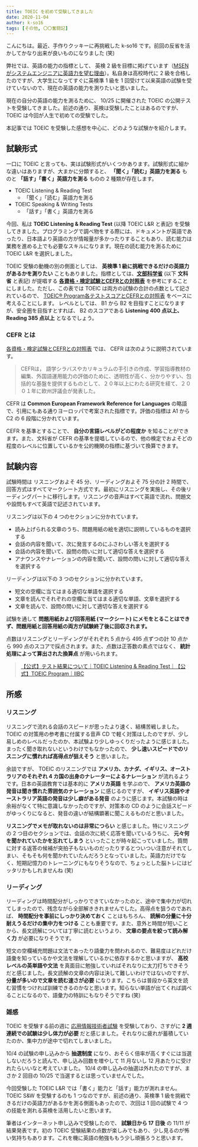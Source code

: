 ```yaml
---
title: TOEIC を初めて受験してきました
date: 2020-11-04
author: k-so16
tags: [その他, 〇〇奮闘記]
---
```


こんにちは。最近、手作りクッキーに再挑戦した k-so16 です。前回の反省を活かしてかなり出来が良いものになりました (笑)

弊社では、英語の能力の指標として、 英検 2 級を目標に掲げています（[MSEN がシステムエンジニアに英語力を望む理由](/why-should-system-engineers-learn-english/)）。私自身は高校時代に 2 級を合格したのですが、大学生になってすぐに英検準 1 級を 1 回受けて以来英語の試験を受けていないので、現在の英語の能力を測りたいと思いました。

現在の自分の英語の能力を測るために、 10/25 に開催された TOEIC の公開テストを受験してきました。前述の通り、英検は受験したことはあるのですが、 TOEIC は今回が人生で初めての受験でした。

本記事では TOEIC を受験した感想を中心に、どのような試験かを紹介します。

## 試験形式

一口に TOEIC と言っても、実は試験形式がいくつかあります。試験形式に細かな違いはありますが、大まかに分類すると、 **「聞く」「読む」英語力を測る** ものと **「話す」「書く」英語力を測る** ものの 2 種類が存在します。

- TOEIC Listening & Reading Test
    - 「聞く」「読む」英語力を測る
- TOEIC Speaking & Writing Tests
    - 「話す」「書く」英語力を測る

今回、私は **TOEIC Listening & Reading Test** (以降 TOEIC L&R と表記) を受験してきました。プログラミングで調べ物をする際には、ドキュメントが英語であったり、日本語より英語の方が情報量が多かったりすることもあり、読む能力は業務を進める上でも必要なスキルになります。現在の読む能力を測るために TOEIC L&R を選択しました。

TOEIC 受験の動機の別の側面としては、 **英検準 1 級に挑戦できるだけの英語力があるかを測りたい** こともありました。指標としては、**[文部科学省](https://www.mext.go.jp/)** (以下 **文科省** と表記) が提唱する **[各資格・検定試験とCEFRとの対照表](https://www.mext.go.jp/b_menu/houdou/30/03/__icsFiles/afieldfile/2019/01/15/1402610_1.pdf)** を参考にすることにしました。ただし、この表では TOEIC は両方の試験の合計の点数として記されているので、 [TOEIC® Program各テストスコアとCEFRとの対照表](https://www.iibc-global.org/toeic/official_data/toeic_cefr.html) をベースに考えることにします。 レベルとしては、 B1 から B2 を目指すことになりますが、安全圏を目指すとすれば、 B2 のスコアである **Listening 400 点以上、 Reading 385 点以上** となるでしょう。

### CEFR とは

[各資格・検定試験とCEFRとの対照表](https://www.mext.go.jp/b_menu/houdou/30/03/__icsFiles/afieldfile/2019/01/15/1402610_1.pdf) では、 CEFR は次のように説明されています。

> CEFRは， 語学シラバスやカリキュラムの手引きの作成、学習指導教材の編集、外国語運用能力の評価のために、透明性が高く、分かりやすい、包括的な基盤を提供するものとして、２０年以上にわたる研究を経て、２００１年に欧州評議会が発表した。

CEFR は **Common European Framework Reference for Languages** の略語で、引用にもある通りヨーロッパで考案された指標です。評価の指標は A1 から C2 の 6 段階に分かれています。

CEFR を基準とすることで、 **自分の言語レベルがどの程度か** を知ることができます。また、文科省が CEFR の基準を提唱しているので、他の検定でおよそどの程度のレベルに位置しているかを公的機関の指標に基づいて換算できます。

## 試験内容

試験時間は リスニングおよそ 45 分、リーディングおよそ 75 分の計 2 時間で、回答方式はすべてマークシート方式です。最初にリスニングを実施し、その後リーディングパートに移行します。リスニングの音声はすべて英語で流れ、問題文や設問もすべて英語で記述されています。

リスニングは以下の 4 つのセクションに分かれています。

- 読み上げられる文章のうち、問題用紙の絵を適切に説明しているものを選択する
- 会話の内容を聞いて、次に発言するのにふさわしい答えを選択する
- 会話の内容を聞いて、設問の問いに対して適切な答えを選択する
- アナウンスやナレーションの内容を聞いて、設問の問いに対して適切な答えを選択する

リーディングは以下の 3 つのセクションに分かれています。

- 短文の空欄に当てはまる適切な単語を選択する
- 文章を読んでそれぞれの空欄に当てはまる適切な単語、文章を選択する
- 文章を読んで、設問の問いに対して適切な答えを選択する

試験を通して **問題用紙および回答用紙 (マークシート) にメモをとることはできず、問題用紙と回答用紙の両方が試験終了後に回収されます。**

点数はリスニングとリーディングがそれぞれ 5 点から 495 点ずつの計 10 点から 990 点のスコアで採点されます。また、点数は正答数の素点ではなく、 **統計処理によって算出された換算点** が用いられます。

> [【公式】テスト結果について｜TOEIC Listening &amp; Reading Test｜【公式】TOEIC Program｜IIBC](https://www.iibc-global.org/toeic/test/lr/guide04.html)

## 所感

### リスニング

リスニングで流れる会話のスピードが思ったより速く、結構苦戦しました。 TOEIC の対策用の参考書に付属する音声 CD で軽く対策はしたのですが、少し易しめのレベルだったのか、本試験より少しゆっくりだったように感じました。 まったく聞き取れないというわけでもなかったので、 **少し速いスピードでのリスニングに慣れれば高得点が狙えそう** と思いました。

余談ですが、 TOEIC のリスニングでは **アメリカ、カナダ、イギリス、オーストラリアのそれぞれ 4 カ国の出身のナレーターによるナレーション** が流れるようです。日本の英語教育では基本的に **アメリカ英語** を学ぶので、 **アメリカ英語の発音は聞き慣れた雰囲気のナレーション** に感じるのですが、 **イギリス英語やオーストラリア英語の発音は少し癖がある発音** のように感じます。本試験の時は余裕がなくて特に意識しなかったのですが、対策本の CD のように会話スピードがゆっくりになると、発音の違いが結構顕著に聞こえるものだと思いました。

**リスニングでメモが取れないのは非常につらい** と感じました。特にリスニングの 2 つ目のセクションでは、会話の次に続く応答を聞いているうちに、 **元々何を聞かれていたかを忘れてしまう** といったことが時々起こっていました。質問に対する返答の候補が突拍子もないものだったりするとついつい注意がそれてしまい、そもそも何を聞かれていたんだろうとなっていました。英語力だけでなく、短期記憶力のトレーニングにもなりそうなので、ちょっとした脳トレにはピッタリかもしれませんね (笑)

### リーディング

リーディングは時間配分がしっかりできていなかったのと、途中で集中力が切れてしまったので、残念ながら全部解ききれませんでした。高得点を狙うのであれば、 **時間配分を事前にしっかり決めておく** ことはもちろん、 **読解の分量に十分耐えうるだけの集中力をつける** ことも重要です。また、意外と時間が短いことから、長文読解については丁寧に読むというより、 **文章の要点を絞って読み解く力** が必要になりそうです。

短文の空欄補充問題は文法であったり語彙力を問われるので、難易度はどれだけ語彙を知っているかや文法を理解しているかに依存するかと思いますが、 **高校レベルの英単語や文法** を真面目に勉強していればそれなりに太刀打ちできそうだと感じました。長文読解の文章の内容は決して難しいわけではないのですが、 **分量が多いので文章を読む速さが必要** になります。こちらは普段から英文を読む習慣をつければ訓練できるのかなと思います。知らない単語が出てくれば調べることになるので、語彙力の特訓にもなりそうですね (笑)

### 雑感

TOEIC を受験する前の週に [応用情報技術者試験](took-ap-2020-autumn-exam) を受験しており、さすがに **2 週連続での試験は少し体力が必要** だと感じました。それなりに疲れが蓄積していたのか、集中力が途中で切れてしまいました。

10/4 の試験の申し込みから **抽選制度** になり、おそらく倍率が高くすぐには当選しないだろうと読んで、申し込み回数を増やして 11 月ないし 12 月あたりに受けれたらいいなと考えていました。 10/4 の申し込みの抽選は外れたのですが、まさか 2 回目の 10/25 で当選するとは思っていませんでした。

今回受験した TOEIC L&R では「書く」能力と「話す」能力が測れません。 TOEIC S&W を受験するのも 1 つなのですが、前述の通り、英検準 1 級を挑戦できるだけの英語力があるかを測る側面もあったので、次回は 1 回の試験で 4 つの技能を測れる英検を活用したいと思います。

筆者はインターネット申し込みで受験したので、 **試験日から 17 日後** の 11/11 が結果発表です。初の TOEIC 受験結果の点数が楽しみでもあり、少し見るのが怖い気持ちもあります。これを機に英語の勉強ももう少し頑張ろうと思います。